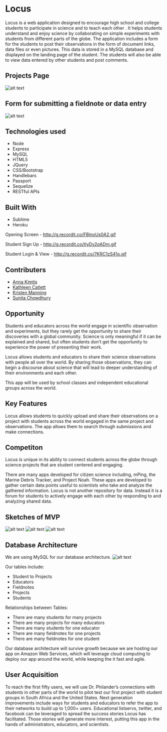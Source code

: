# Locus

Locus is a web application designed to encourage high school and college students to participate in science and to teach each other . It  helps students understand and enjoy science by collaborating on simple experiments with students from different parts of the globe. The application includes a form for the students to post their observations in the form of document links, data files or even pictures. This data is stored in a MySQL database and displayed on the landing page of the student. The students will also be able to view data entered by other students and post comments. 

##  Projects Page
![alt text](https://github.com/smchow/locus/blob/master/public/images/ScreenShot1.PNG "ScreenShot 1")

## Form for submitting a fieldnote or data entry
![alt text](https://github.com/smchow/locus/blob/master/public/images/ScreenShot3.PNG "ScreenShot 3")

## Technologies used
- Node
- Express
- MySQL
- HTML5
- JQuery
- CSS/Bootstrap
- Handlebars
- Passport
- Sequelize
- RESTful APIs

## Built With
* Sublime 
* Heroku 

Opening Screen - http://g.recordit.co/FBjnoUs0A2.gif

Student Sign Up - http://g.recordit.co/tIyDv2oADm.gif

Student Login & View - http://g.recordit.co/7KRC1zS41o.gif

## Contributers
* [Anna Kimtis](https://github.com/akimtis)
* [Kathleen Catlett](https://github.com/kathcatBC)
* [Kristen Manning](https://github.com/KristenManning)
* [Sunita Chowdhury](https://github.com/smchow)

## Opportunity
Students and educators across the world engage in scientific observation and experiments, but they rarely get the opportunity to share their discoveries with a global community. Science is only meaningful if it can be explained and shared, but often students don’t get the opportunity to experience the power of presenting their work. 

Locus allows students and educators to share their science observations with people all over the world. By sharing those observations, they can begin a discourse about science that will lead to deeper understanding of their environments and each other.

This app will be used by school classes and independent educational groups across the world. 

## Key Features
Locus allows students to quickly upload and share their observations on a project with students across the world engaged in the same project and observations. The app allows them to search through submissions and make connections.

## Competiton
Locus is unique in its ability to connect students across the globe through science projects that are student centered and engaging.

There are many apps developed for citizen science including, mPing, the Marine Debris Tracker, and Project Noah. These apps are developed to gather certain data points useful to scientists who take and analyze the gathered information. Locus is not another repository for data. Instead it is a forum for students to actively engage with each other by responding to and analyzing shared data.  

## Sketches of MVP
![alt text](https://github.com/constantcoders1/locus-2.0/tree/master/public/images/login.png)
![alt text](https://github.com/constantcoders1/locus-2.0/tree/master/public/images/projectview.png)
![alt text](https://github.com/constantcoders1/locus-2.0/tree/master/public/images/fieldnoteentry.png)

## Database Architecture
We are using MySQL for our database architecture.
![alt text](https://github.com/constantcoders1/locus-2.0/tree/master/public/images/dbarchitecture.png)

Our tables include:
* Student to Projects
* Educators
* Fieldnotes
* Projects
* Students

Relationships between Tables:
* There are many students for many projects
* There are many projects for many educators
* There are many students for one educator
* There are many fieldnotes for one projects
* There are many fieldnotes for one student

Our database architecture will survive growth because we are hosting our app on Amazon Web Services, which will leverage cloud computing to deploy our app around the world, while keeping the it fast and agile.

## User Acquisition
To reach the first fifty users, we will use Dr. Philander’s connections with students in other parts of the world to pilot test our first project with student groups in South Africa and the United States. Next generation improvements include ways for students and educators to refer the app to their networks to build up to 1,000+ users. Educational listservs, twitter, and facebook can be leveraged to spread the success stories Locus has facilitated. Those stories will generate more interest, putting this app in the hands of administrators, educators, and scientists. 




